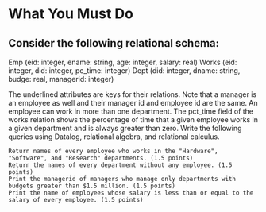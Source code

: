# What You Must Do


## Consider the following relational schema:

Emp (eid: integer, ename: string, age: integer, salary: real)
Works (eid: integer, did: integer, pc_time: integer)
Dept (did: integer, dname: string, budge: real, managerid: integer)

The underlined attributes are keys for their relations. Note that a manager is an employee as well and their manager id and employee id are the same. An employee can work in more than one department. The pct_time field of the works relation shows the percentage of time that a given employee works in a given department and is always greater than zero. Write the following queries using Datalog, relational algebra, and relational calculus. 


    Return names of every employee who works in the "Hardware", "Software", and "Research" departments. (1.5 points)
    Return the names of every department without any employee. (1.5 points)
    Print the managerid of managers who manage only departments with budgets greater than $1.5 million. (1.5 points)
    Print the name of employees whose salary is less than or equal to the salary of every employee. (1.5 points)

